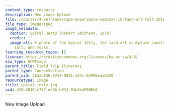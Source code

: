 ```yaml
---
content_type: resource
description: New image Upload
file: /courses/4-s67-landscape-experience-seminar-in-land-art-fall-2016/d19c5610c737ee7bb91403b4bd9506b6_spiral-jetty.jpg
file_type: image/jpeg
image_metadata:
  caption: Spiral Jetty (Robert Smithson, 1970)
  credit: ''
  image-alt: A photo of the Spiral Jetty, the land art sculpture constructed of mud,
    salt, and rocks.
learning_resource_types: []
license: https://creativecommons.org/licenses/by-nc-sa/4.0/
ocw_type: OCWImage
parent_title: Field Trip Itinerary
parent_type: CourseSection
parent_uid: 28aab836-07e4-0021-a34c-6b996eaa6b30
resourcetype: Image
title: spiral-jetty.jpg
uid: d19c5610-c737-ee7b-b914-03b4bd9506b6
---
```

New image Upload